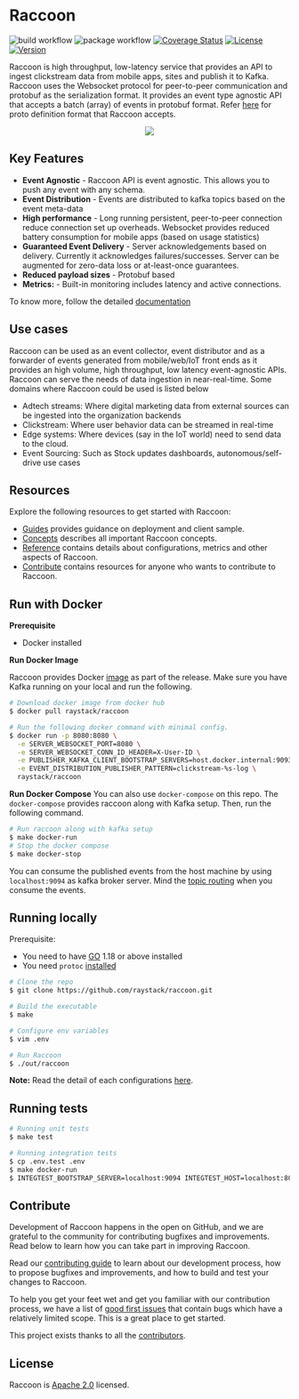 # Raccoon

![build workflow](https://github.com/raystack/raccoon/actions/workflows/test.yaml/badge.svg)
![package workflow](https://github.com/raystack/raccoon/actions/workflows/release.yaml/badge.svg)
[![Coverage Status](https://coveralls.io/repos/github/raystack/raccoon/badge.svg?branch=main)](https://coveralls.io/github/raystack/raccoon?branch=main)
[![License](https://img.shields.io/badge/License-Apache%202.0-blue.svg?logo=apache)](LICENSE)
[![Version](https://img.shields.io/github/v/release/raystack/raccoon?logo=semantic-release)](Version)

Raccoon is high throughput, low-latency service that provides an API to ingest clickstream data from mobile apps, sites and publish it to Kafka. Raccoon uses the Websocket protocol for peer-to-peer communication and protobuf as the serialization format. It provides an event type agnostic API that accepts a batch (array) of events in protobuf format. Refer [here](https://github.com/raystack/proton/tree/main/raystack/raccoon) for proto definition format that Raccoon accepts.

<p align="center"><img src="./docs/static/assets/overview.svg" /></p>

## Key Features

- **Event Agnostic** - Raccoon API is event agnostic. This allows you to push any event with any schema.
- **Event Distribution** - Events are distributed to kafka topics based on the event meta-data
- **High performance** - Long running persistent, peer-to-peer connection reduce connection set up overheads. Websocket provides reduced battery consumption for mobile apps (based on usage statistics)
- **Guaranteed Event Delivery** - Server acknowledgements based on delivery. Currently it acknowledges failures/successes. Server can be augmented for zero-data loss or at-least-once guarantees.
- **Reduced payload sizes** - Protobuf based
- **Metrics:** - Built-in monitoring includes latency and active connections.

To know more, follow the detailed [documentation](https://raystack.github.io/raccoon/)

## Use cases

Raccoon can be used as an event collector, event distributor and as a forwarder of events generated from mobile/web/IoT front ends as it provides an high volume, high throughput, low latency event-agnostic APIs. Raccoon can serve the needs of data ingestion in near-real-time. Some domains where Raccoon could be used is listed below

- Adtech streams: Where digital marketing data from external sources can be ingested into the organization backends
- Clickstream: Where user behavior data can be streamed in real-time
- Edge systems: Where devices (say in the IoT world) need to send data to the cloud.
- Event Sourcing: Such as Stock updates dashboards, autonomous/self-drive use cases

## Resources

Explore the following resources to get started with Raccoon:

- [Guides](https://raystack.github.io/raccoon/guides/overview) provides guidance on deployment and client sample.
- [Concepts](https://raystack.github.io/raccoon/concepts/architecture) describes all important Raccoon concepts.
- [Reference](https://raystack.github.io/raccoon//reference/configurations) contains details about configurations, metrics and other aspects of Raccoon.
- [Contribute](https://raystack.github.io/raccoon/contribute/contribution) contains resources for anyone who wants to contribute to Raccoon.

## Run with Docker

**Prerequisite**

- Docker installed

**Run Docker Image**

Raccoon provides Docker [image](https://hub.docker.com/r/raystack/raccoon) as part of the release. Make sure you have Kafka running on your local and run the following.

```sh
# Download docker image from docker hub
$ docker pull raystack/raccoon

# Run the following docker command with minimal config.
$ docker run -p 8080:8080 \
  -e SERVER_WEBSOCKET_PORT=8080 \
  -e SERVER_WEBSOCKET_CONN_ID_HEADER=X-User-ID \
  -e PUBLISHER_KAFKA_CLIENT_BOOTSTRAP_SERVERS=host.docker.internal:9093 \
  -e EVENT_DISTRIBUTION_PUBLISHER_PATTERN=clickstream-%s-log \
  raystack/raccoon
```

**Run Docker Compose**
You can also use `docker-compose` on this repo. The `docker-compose` provides raccoon along with Kafka setup. Then, run the following command.

```sh
# Run raccoon along with kafka setup
$ make docker-run
# Stop the docker compose
$ make docker-stop
```

You can consume the published events from the host machine by using `localhost:9094` as kafka broker server. Mind the [topic routing](https://raystack.github.io/raccoon/concepts/architecture#event-distribution) when you consume the events.

## Running locally

Prerequisite:

- You need to have [GO](https://golang.org/) 1.18 or above installed
- You need `protoc` [installed](https://github.com/protocolbuffers/protobuf#protocol-compiler-installation)

```sh
# Clone the repo
$ git clone https://github.com/raystack/raccoon.git

# Build the executable
$ make

# Configure env variables
$ vim .env

# Run Raccoon
$ ./out/raccoon
```

**Note:** Read the detail of each configurations [here](https://raystack.github.io/raccoon/reference/configuration).

## Running tests

```sh
# Running unit tests
$ make test

# Running integration tests
$ cp .env.test .env
$ make docker-run
$ INTEGTEST_BOOTSTRAP_SERVER=localhost:9094 INTEGTEST_HOST=localhost:8080 INTEGTEST_TOPIC_FORMAT="clickstream-%s-log" GRPC_SERVER_ADDR="localhost:8081" go test ./integration -v
```

## Contribute

Development of Raccoon happens in the open on GitHub, and we are grateful to the community for contributing bugfixes and improvements. Read below to learn how you can take part in improving Raccoon.

Read our [contributing guide](https://raystack.github.io/raccoon/contribute/contribution) to learn about our development process, how to propose bugfixes and improvements, and how to build and test your changes to Raccoon.

To help you get your feet wet and get you familiar with our contribution process, we have a list of [good first issues](https://github.com/raystack/raccoon/labels/good%20first%20issue) that contain bugs which have a relatively limited scope. This is a great place to get started.

This project exists thanks to all the [contributors](https://github.com/raystack/raccoon/graphs/contributors).

## License

Raccoon is [Apache 2.0](LICENSE) licensed.
